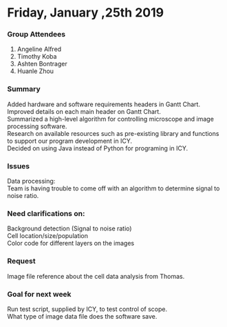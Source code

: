 # Friday, January ,25th 2019


### Group Attendees
1. Angeline Alfred
2. Timothy Koba
3. Ashten Bontrager
4. Huanle Zhou

### Summary
Added hardware and software requirements headers in Gantt Chart.\
Improved details on each main header on Gantt Chart.\
Summarized a high-level algorithm for controlling microscope and image processing software.\
Research on available resources such as pre-existing library and functions to support our program development in ICY.\
Decided on using Java instead of Python for programing in ICY.


### Issues
Data processing:\
Team is having trouble to come off with an algorithm to determine signal to noise ratio. 


### Need clarifications on:
Background detection (Signal to noise ratio)\
Cell location/size/population\
Color code for different layers on the images


### Request 
Image file reference about the cell data analysis from Thomas. 


### Goal for next week
Run test script, supplied by ICY, to test control of scope. \
What type of image data file does the software save.
